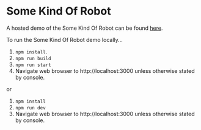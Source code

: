 # Some Kind Of Robot

A hosted demo of the Some Kind Of Robot can be found [here](https://some-kind-of-robot.vercel.app/).

To run the Some Kind Of Robot demo locally...

1. `npm install`.
2. `npm run build`
3. `npm run start`
4. Navigate web browser to http://localhost:3000 unless otherwise stated by console.

or

1. `npm install`
2. `npm run dev`
3. Navigate web browser to http://localhost:3000 unless otherwise stated by console.
